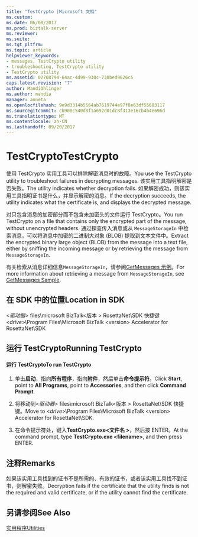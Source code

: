 ```yaml
---
title: "TestCrypto |Microsoft 文档"
ms.custom: 
ms.date: 06/08/2017
ms.prod: biztalk-server
ms.reviewer: 
ms.suite: 
ms.tgt_pltfrm: 
ms.topic: article
helpviewer_keywords:
- messages, TestCrypto utility
- troubleshooting, TestCrypto utility
- TestCrypto utility
ms.assetid: 02768794-64ac-4d99-930c-738bed9626c5
caps.latest.revision: "7"
author: MandiOhlinger
ms.author: mandia
manager: anneta
ms.openlocfilehash: 9e9d3314b5564ab7619744e97f8e63df55683117
ms.sourcegitcommit: cb908c540d8f1a692d01dc8f313e16cb4b4e696d
ms.translationtype: MT
ms.contentlocale: zh-CN
ms.lasthandoff: 09/20/2017
---
```

# <a name="testcrypto"></a><span data-ttu-id="a8ac2-102">TestCrypto</span><span class="sxs-lookup"><span data-stu-id="a8ac2-102">TestCrypto</span></span>
<span data-ttu-id="a8ac2-103">使用 TestCrypto 实用工具可以排除解密消息时的故障。</span><span class="sxs-lookup"><span data-stu-id="a8ac2-103">You use the TestCrypto utility to troubleshoot failures in decrypting messages.</span></span> <span data-ttu-id="a8ac2-104">该实用工具指明解密是否失败。</span><span class="sxs-lookup"><span data-stu-id="a8ac2-104">The utility indicates whether decryption fails.</span></span> <span data-ttu-id="a8ac2-105">如果解密成功，则该实用工具指明证书是什么，并显示解密的消息。</span><span class="sxs-lookup"><span data-stu-id="a8ac2-105">If the decryption succeeds, the utility indicates what the certificate is, and displays the decrypted message.</span></span>  
  
 <span data-ttu-id="a8ac2-106">对只包含消息的加密部分而不包含未加密头的文件运行 TestCrypto。</span><span class="sxs-lookup"><span data-stu-id="a8ac2-106">You run TestCrypto on a file that contains only the encrypted part of the message, without unencrypted headers.</span></span> <span data-ttu-id="a8ac2-107">通过探查传入消息或从 `MessageStorageIn` 中检索消息，可以将消息中加密的二进制大对象 (BLOB) 提取到文本文件中。</span><span class="sxs-lookup"><span data-stu-id="a8ac2-107">Extract the encrypted binary large object (BLOB) from the message into a text file, either by sniffing the incoming message or by retrieving the message from `MessageStorageIn`.</span></span>  
  
 <span data-ttu-id="a8ac2-108">有关检索从消息详细信息`MessageStorageIn`，请参阅[GetMessages 示例](../../adapters-and-accelerators/accelerator-rosettanet/getmessages-sample.md)。</span><span class="sxs-lookup"><span data-stu-id="a8ac2-108">For more information about retrieving a message from `MessageStorageIn`, see [GetMessages Sample](../../adapters-and-accelerators/accelerator-rosettanet/getmessages-sample.md).</span></span>  
  
## <a name="location-in-sdk"></a><span data-ttu-id="a8ac2-109">在 SDK 中的位置</span><span class="sxs-lookup"><span data-stu-id="a8ac2-109">Location in SDK</span></span>  
 <span data-ttu-id="a8ac2-110">\<*驱动器*> files\microsoft BizTalk\<版本 > RosettaNet\SDK 快捷键</span><span class="sxs-lookup"><span data-stu-id="a8ac2-110">\<*drive*>\Program Files\Microsoft BizTalk \<version> Accelerator for RosettaNet\SDK</span></span>  
  
## <a name="running-testcrypto"></a><span data-ttu-id="a8ac2-111">运行 TestCrypto</span><span class="sxs-lookup"><span data-stu-id="a8ac2-111">Running TestCrypto</span></span>  
  
#### <a name="to-run-testcrypto"></a><span data-ttu-id="a8ac2-112">运行 TestCrypto</span><span class="sxs-lookup"><span data-stu-id="a8ac2-112">To run TestCrypto</span></span>  
  
1.  <span data-ttu-id="a8ac2-113">单击**启动**，指向**所有程序**，指向**附件**，然后单击**命令提示符**。</span><span class="sxs-lookup"><span data-stu-id="a8ac2-113">Click **Start**, point to **All Programs**, point to **Accessories**, and then click **Command Prompt**.</span></span>  
  
2.  <span data-ttu-id="a8ac2-114">将移动到\<*驱动器*> files\microsoft BizTalk\<版本 > RosettaNet\SDK 快捷键。</span><span class="sxs-lookup"><span data-stu-id="a8ac2-114">Move to \<*drive*>\Program Files\Microsoft BizTalk \<version> Accelerator for RosettaNet\SDK.</span></span>  
  
3.  <span data-ttu-id="a8ac2-115">在命令提示符处，键入**TestCrypto.exe\<文件名 >**，然后按 ENTER。</span><span class="sxs-lookup"><span data-stu-id="a8ac2-115">At the command prompt, type **TestCrypto.exe \<filename>**, and then press ENTER.</span></span>  
  
## <a name="remarks"></a><span data-ttu-id="a8ac2-116">注释</span><span class="sxs-lookup"><span data-stu-id="a8ac2-116">Remarks</span></span>  
 <span data-ttu-id="a8ac2-117">如果该实用工具找到的证书不是所需的、有效的证书，或者该实用工具找不到证书，则解密失败。</span><span class="sxs-lookup"><span data-stu-id="a8ac2-117">Decryption fails if the certificate that the utility finds is not the required and valid certificate, or if the utility cannot find the certificate.</span></span>  
  
## <a name="see-also"></a><span data-ttu-id="a8ac2-118">另请参阅</span><span class="sxs-lookup"><span data-stu-id="a8ac2-118">See Also</span></span>  
 [<span data-ttu-id="a8ac2-119">实用程序</span><span class="sxs-lookup"><span data-stu-id="a8ac2-119">Utilities</span></span>](../../adapters-and-accelerators/accelerator-rosettanet/utilities1.md)